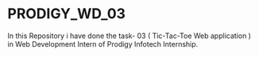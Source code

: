 # PRODIGY_WD_03
In this Repository i have done the task- 03 ( Tic-Tac-Toe Web application ) in Web Development Intern of Prodigy Infotech Internship.
